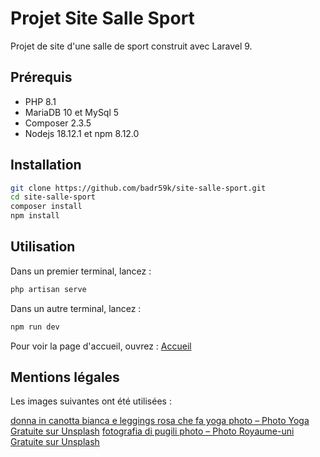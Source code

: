 # Projet Site Salle Sport

Projet de site d'une salle de sport construit avec Laravel 9.

## Prérequis

- PHP 8.1
- MariaDB 10 et MySql 5
- Composer 2.3.5
- Nodejs 18.12.1 et npm 8.12.0

## Installation

```bash
git clone https://github.com/badr59k/site-salle-sport.git
cd site-salle-sport
composer install
npm install
```

## Utilisation

Dans un premier terminal, lancez :

```bash
php artisan serve
```
Dans un autre terminal, lancez :

```bash
npm run dev
```

Pour voir la page d'accueil, ouvrez : [Accueil](http://127.0.0.1.8000)

## Mentions légales

Les images suivantes ont été utilisées : 

[donna in canotta bianca e leggings rosa che fa yoga photo – Photo Yoga Gratuite sur Unsplash](https://unsplash.com/fr/photos/YJdCZba0TYE)
[fotografia di pugili photo – Photo Royaume-uni Gratuite sur Unsplash](https://unsplash.com/fr/photos/sJ6az6-T1u8)